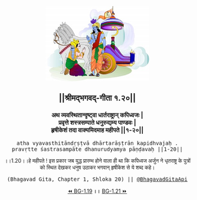 <center><img src="../../asset/BG.png" alt="#API #bhagavadgitaapi #slok #nodejs #js #api #gitaapi #krishna #hinduism #vedic #ISKCON #shreemadbhagavadgita #technology"/>
<h2>||श्रीमद्‍भगवद्‍-गीता १.२०||</h2>
<h3>अथ व्यवस्थितान्दृष्ट्वा धार्तराष्ट्रान् कपिध्वजः |<br/>प्रवृत्ते शस्त्रसम्पाते धनुरुद्यम्य पाण्डवः |<br/>हृषीकेशं तदा वाक्यमिदमाह महीपते ||१-२०||</h3>
<pre>atha vyavasthitāndṛṣṭvā dhārtarāṣṭrān kapidhvajaḥ .<br/>pravṛtte śastrasampāte dhanurudyamya pāṇḍavaḥ ||1-20||</pre>
<p>।।1.20।।हे महीपते ! इस प्रकार जब युद्ध प्रारम्भ होने वाला ही था कि कपिध्वज अर्जुन ने धृतराष्ट्र के पुत्रों को स्थित देखकर धनुष उठाकर भगवान् हृषीकेश से ये शब्द कहे।</p>
<pre>(Bhagavad Gita, Chapter 1, Shloka 20) || <a href="https://twitter.com/bhagavadgitaapi">@BhagavadGitaApi</a></pre><a href="../../1/19">⏪  BG-1.19</a><b>        ।।        </b><a href="../../1/21">BG-1.21  ⏩</a></center>